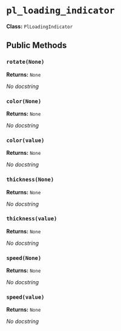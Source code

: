 # `pl_loading_indicator`

**Class:** `PlLoadingIndicator`

## Public Methods

### `rotate(None)`
**Returns:** `None`

_No docstring_

### `color(None)`
**Returns:** `None`

_No docstring_

### `color(value)`
**Returns:** `None`

_No docstring_

### `thickness(None)`
**Returns:** `None`

_No docstring_

### `thickness(value)`
**Returns:** `None`

_No docstring_

### `speed(None)`
**Returns:** `None`

_No docstring_

### `speed(value)`
**Returns:** `None`

_No docstring_